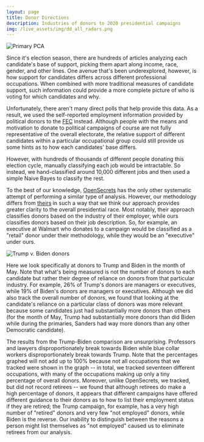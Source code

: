 ```yaml
---
layout: page
title: Donor Directions
description: Industries of donors to 2020 presidential campaigns
img: /live_assets/img/dd_all_radars.png
---
```


<div class="img">
	<img class="col three center" src="{{ site.baseurl }}/assets/img/donor_directions/dd_pca.png" title="Primary PCA"/>
</div>

Since it's election season, there are hundreds of articles analyzing each candidate's base of support, picking them apart along income, race, gender, and other lines. One avenue that's been underexplored, however, is how support for candidates differs across different professional occupations. When combined with more traditional measures of candidate support, such information could provide a more complete picture of who is voting for which candidates and why.

Unfortunately, there aren't many direct polls that help provide this data. As a result, we used the self-reported employment information provided by political donors to the [FEC](https://projects.propublica.org/itemizer/presidential-contributors/2020) instead. Although people with the means and motivation to donate to political campaigns of course are not fully representative of the overall electorate, the relative support of different candidates within a particular occupational group could still provide us some hints as to how each candidates' base differs.

However, with hundreds of thousands of different people donating this election cycle, manually classifying each job would be intractable. So instead, we hand-classified around 10,000 different jobs and then used a simple Naive Bayes to classify the rest. 

To the best of our knowledge, [OpenSecrets](https://www.opensecrets.org/2020-presidential-race/industry-totals?highlight=y&ind=B02&src=a) has the only other systematic attempt of performing a similar type of analysis. However, our methodology differs from [theirs](https://www.opensecrets.org/industries/methodology.php) in such a way that we think our approach provides greater clarity to the overall presidential race. Most notably, their approach classifies donors based on the industry of their employer, while ours classifies donors based on their job description. So, for example, an executive at Walmart who donates to a campaign would be classified as a "retail" donor under their methodology, while they would be an "executive" under ours.

<div class="img">
	<img class="col three center" src="{{ site.baseurl }}/assets/img/donor_directions/dd_trump_v_biden.png" title="Trump v. Biden donors"/>
</div>

Here we look specifically at donors to Trump and Biden in the month of May. Note that what's being measured is not the number of donors to each candidate but rather their degree of reliance on donors from that particular industry. For example, 26% of Trump's donors are managers or executives, while 19% of Biden's donors are managers or executives. Although we did also track the overall number of donors, we found that looking at the candidate's reliance on a particular class of donors was more relevant because some candidates just had substantially more donors than others (for the month of May, Trump had substantially more donors than did Biden while during the primaries, Sanders had way more donors than any other Democratic candidate).

The results from the Trump-Biden comparison are unsurprising. Professors and lawyers disproportionately break towards Biden while blue collar workers disproportionately break towards Trump. Note that the percentages graphed will not add up to 100% because not all occupations that we tracked were shown in the graph -- in total, we tracked seventeen different occupations, with many of the occupations making up only a tiny percentage of overall donors. Moreover, unlike OpenSecrets, we tracked, but did not record retirees -- we found that although retirees do make a high percentage of donors, it appears that different campaigns have offered different guidance to their donors as to how to list their employment status if they are retired; the Trump campaign, for example, has a very high number of "retired" donors and very few "not employed" donors, while Biden is the reverse. Our inability to distinguish between the reasons a person might list themselves as "not employed" caused us to eliminate retirees from our analysis.
